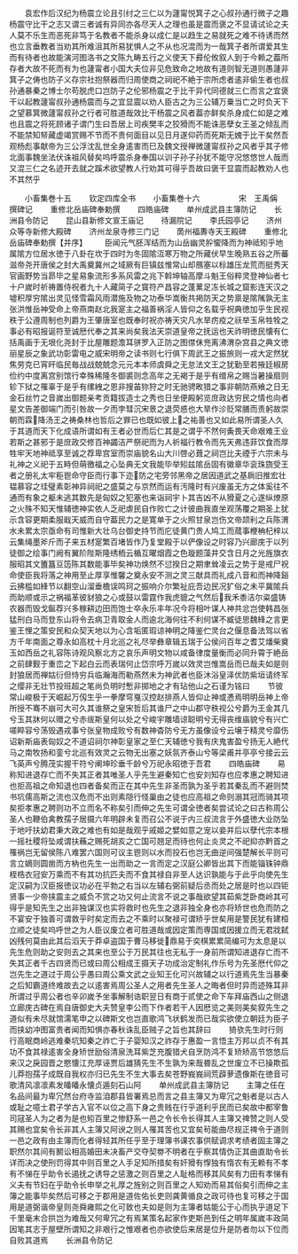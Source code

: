 <!-- { "loadSidebar": true } -->
　　袁宏作后汉纪为杨震立论且引纣之三仁以为蘧甯悦箕子之心叔孙通行微子之趣杨震守比干之志又谓三者诚有异同亦各尽天人之理也虽是震而褒之不显请试论之夫人莫不乐生而恶死非笃于名教者不能杀身以成仁是以趋生之易就死之难不待诱而然也立言垂教者当劝其所难沮其所易犹惧人之不从也况混而为一哉箕子者所谓爱其生而有待者也故能演河图洛书之文陈九畴五行之义使天下彛伦攸叙人到于今赖之葢所存者大故不死而有为也蘧甯者小国大夫位非见危致命之地故有道则智无道则愚蘧非箕子之俦也防子义存宗社抱祭器而归周使商之祠祀不絶于宗所虑者逺非偷生者也叔孙通暴秦之博士尔苟脱虎口岂防子之伦邪杨震之于比干异代同德就三仁而言之宜褒干以起教蘧甯叔孙通杨震而与之宜显震以劝人臣古之为三公辅万乗当亡之时负天下之望慕箕微蘧甯叔孙之行者可胜道哉效比干杨震之风者葢亦鲜矣杀身成仁如是之难也且震之将死顾诸子谓门生曰吾居上司疾樊丰之狡猾而不能诛恶孽女王圣之倾乱而不能禁知帑藏虚竭赏赐不节而不贵何面目以见日月遂仰药而死斯无媿于比干矣然吾观杨彪事献帝为三公浮沈乱世全身逺害而巳及魏文授禅微蘧甯叔孙之风者乎其子修北面事魏坐法伏诛祖风替矣呜呼震杀身奉国以训子孙子孙犹不能守况悠悠世人哉而又混三仁之名迹开去就之蹊术欲望教人行劝其可得乎吾故曰褒干显震而起教劝人也不其然乎








　　小畜集巻十五
　　钦定四库全书
　　小畜集巻十六　　　　　宋　王禹偁　撰碑记
　　重修北岳庙碑奉勅撰
　　四皓庙碑
　　单州成武县主簿防记
　　长洲县令防记
　　昆山县新修文宣王庙记
　　待漏院记
　　李氏园亭记
　　济州众等寺新修大殿碑
　　济州龙泉寺修三门记
　　啇州福夀寺天王殿碑
　　重修北岳庙碑奉勅撰【并序】
　　臣闻元气胚浑结而为山岳幽灵肸蠁降而为神祗矧乎地属隂方位居水徳于八卦在坎于四时为冬固隂沍寒万物之所藏伏早生晚熟五谷之所蕃滋帝尧开唐侯之封大禹奠冀州之域厥有巨镇兹惟常山却鴈塞以标雄压龙荒而挺秀天官画野势当昴毕之星易象流形多系风雷之兆下斡坤轴高摩斗魁王俗粹灵登神仙者七十户嵗时祈祷置侍祝者九十人藏简子之寳符产昌容之蓬蔂足冻长城之窟影连天汉之墟积厚穷隂出灵见怪雪霜风雨潜施及物之功泰华嵩衡共掲防天之势禀是隂隲孰无主张洪惟岳神受命上帝燕南赵北我寔主之福善祸淫人皆仰之名载乎祝典徳加乎生民视秩于公遵周制也列爵为王肇唐室也既奉时祝亦祷天灾凡水旱疠疫之祅举玉帛牲牷之事必有昭报诞符至诚厯代奉之其来尚矣我法天崇道皇帝之抚运也天祚明徳民懐有仁括禹画于无垠化尧封于比屋雕题澹耳骈罗入正防之图僸佅兠离沸渭杂宫县之典文徳丽星辰之象武功彰雷电之威宋明帝之读书则七行俱下周武王之振旅则一戎大定然犹焦劳克已宵旰临民毎战战兢兢念元元本本师虞舜之无怠法文王之犹勤至若掖廷椒房俭约中度离宫别馆行幸殊稀隆冬御裘则念高年之无褐于是乎有缯帛之赐当暑操扇则轸下狱之罹辜于是乎有缧絏之恩非搜苖狝狩之时无驰骋畋猎之事非朝防燕飨之日无金石丝竹之音嵗出御题亲考贡籍拔造士之秀也日坐便殿躬览庻政达穷民之情也向者星文告差御端门而引咎故一夕而孛彗沉宋景之退荧惑也大旱作沴贬常膳而责躬故崇朝而霖降汤王之祷桑林也哲后之罪已也既如彼上之祐善也又如此易所谓圣人久于其道而天下化成语所谓如有王者必世而后仁其是之谓乎不然何夤畏天命艰难王业若斯之甚邪于是庻政交修百神蠲洁严祭祀而为人祈福行教令而先天弗违菲饮食而厚牲牢天地神祗享至诚之荐卑宫室而崇庙貌名山大川啓必葺之祠岂比夫禋于六宗未与礼神之义祀于五畤但萌徼福之心坠典无文我能毕举矧兹隂岳固有徽章华衮珠旒受王者之册礼太牢秬鬯命守臣而行事下迩防之宅旁邻黑帝之居因道武之基扄旧推宏壮韫慕容之珪璧素彰神异祠祀之盛莫之与京然而运有汚隆时有兴废虽无方之体奚往不通而有象之躯未逃其数先是匈奴之犯塞也来诣祠宇卜其吉凶不从猾夏之心遂纵燎原之火殊不知天惟辅徳神实依人乏祀虐民自作败亡之计彼曲我直坐观荡覆之期圣上犹示含容更期柔服戢天威而自守葢民力之是寛单于之火照甘泉岂伤文帝颉利之兵陈渭水未累太宗亟命有司惟新大壮乌台御史持节而庀徒黄门贵人鸠工而蒇事楩柟杞梓以云集绳墨斧斤而子来五材寔繁百堵皆作乃复堂殿于以俨像设之时容乃兴廊庑于以列徒御之绘事门阙有翼阶陛斯隆绣栭云楯互曜烟霞之色璇题藻井交含日月之光旌旗衣服昭其文簠簋豆笾陈其数能事毕矣神功焕然不愆揆日之期聿耸凌云之势于是戒尸祝命使臣我将落之神用至止厚享惟馨之奠永安不测之灵三献具而礼成八音和而神降谿云拂槛如綘节以翻空山溜垂檐误鸣珂之振响介尔繁祉庇吾边民况犷俗之未平冀隂兵而助顺或示之祸福革彼豺狼之心或鼓以雷霆作我虎貔之气然后我禾黍洁尔粢盛铸农器而毁戈鋋荐兴多稼耕边田而饱士卒永乐丰年况今将相叶谋人神共忿岂使韩昌张猛刑白马而登东山将令去病卫青取金人而逾北海何往不利何谋不臧徒思魏綘之言更鉴王悝之策安民和众契天地以为心含垢匿瑕谅神明之降鉴伫灵台之偃息备法驾以省方千年南面之尊永如高枕十月北巡之礼尽举彝章辑五瑞于公侯问百年之耆艾燔柴奠玉如西岳之礼容陈诗观风察北方之哀乐声明文物以咸备律度量衡而必同升霄于絶岳之前肆觐于重峦之下起白云而表瑞何止岱宗呼万嵗以效灵岂惟嵩岳而已哉夫如是则封狼居而禅姑衍但恃穷兵临瀚海而勒燕然未为神武者也臣沐浴皇泽优防紫垣请终军之缨非无壮节投班超之笔尚负明时慙非掷地之才有玷他山之石谨为铭曰
　　节彼常山峻极于天崛起万仭生乎一拳摩穹戛汉控赵排燕人皆仰止神或慿焉明明岳神上帝所授不骞不崩可大可久其谁祭之皇宋哲后其谁尸之中山郡守秩视公兮爵为王金其几兮玉其牀何以赠之兮赤绂斯皇何以处之兮峻宇雕墙谅聪明兮无得丧维庙貌兮有兴亡嗟睟容兮荡毁遇戎事兮张皇物成败兮有数神杳防兮无方虽像设兮云壌于精灵兮靡伤诏新斯庙表匈奴之不道诏祠尔神彰皇家之至仁天辅徳兮我有庆鬼害盈兮扬无人絶代马之南牧扬和銮兮北巡有效灵之云物无出塞之妖氛齐泰山兮等梁甫并亭亭兮接云云飞英声兮腾茂实握干符兮阐坤珍垂千龄兮万祀永昭徳于吾君
　　四皓庙碑
　　易称知进退存亡而不失其正者其唯圣人乎先生避秦知亡也安刘知存也应孝惠之聘知进也拒高祖之命知退也四者备矣而正在其中先生非圣而孰为圣乎若其秦乱而不避则焚书坑儒高斯之流也汉危而不出则素隠行怪巢由之徒也应高祖之命则溺其冠而骑其项矣拒孝惠之聘则功不立而名不称矣引而伸之先生可谓全徳者矣尝试论之曰古称周公圣人也鞭伯禽教孺子居摄六年明辟未复而召公不说于内三叔流言于外盛徳大业防坠于地吁扶幼君秉大政之难也有如是哉观乎戚姬之嬖如意之宠以妾并后以孽代宗本根一摇社稷将坠咸谓扶蘓之赐死胡亥之亡国可翘足而待也何止炎灵之不祀抑亦黔首之罹祸岂无留侯陈八难罢六国则可议主鬯则以水而投石也岂无曲逆间强楚解长平则可言立嫡则圆凿而方枘也先生一出而助之一言而定之汉庭公卿皆出其下而能锱铢钟鼎桎梏衣冠安万乘而不有其功抗匹夫而不食其禄自非至人达识孰能与于此乎向使先生定汉嗣为汉臣报徳议功必在平勃之右当以左辅右弼前疑后丞而处之居是时也以四钜贤事一少帝挟震主之威负不赏之功又何止流言不说之事哉欲望其茹紫芝卧商岭其可得乎是知先生之出非独谋汉也实将救时也先生之退非独全身也亦将矫世也危而防之不宴安于独善可谓救乎时矣定而去之不乘时以聚禄可谓矫乎世矣用是警民犹有建桓立顺之徒矣呜呼世之为人臣议废立者可胜道哉或因定策而専国或因援立而无君戕弑凶残何莫由此其后滔天于莽卓盗国于曹马移徙鼎易于奕棋累累简编可为太息是以先生危则助之安则去之其来也至公于万民其往也无私于一身前所谓知进退存亡而不失其正者千古四贤而已或曰周公相成王摄天子功成治定制礼作乐号为先圣厯代仰之岂先生之道过于周公乎愚曰周公乘文武之业知王化可兴故辅之以行道焉先生当暴秦之后知霸道终难故去之以逺害焉周公圣人之用者先生圣人之晦者但时异而迹殊耳非所谓过乎周公者也辛卯嵗予坐事解制诰职翌日有商于贰使之命下车拜庙西山之侧退立廊庑古碑在焉自唐御史大夫赞皇李公而下作者若干人因厯览之美则美矣叙先生之道似有未尽就馆濡笔申之以碑斯文也岂直歌鸿飞状鹤发而已哉实欲使立朝廷为臣子而挟幼冲图富贵者闻而知惧亦春秋诛乱臣贼子之旨也其辞曰
　　猗欤先生时行则行高眠商岭逃难秦坑知秦之祚亡于子婴知汉之祚存于惠盈一言悟主万邦以贞不有其功不食其禄逺害全身矫世励俗清泉洗耳紫芝充腹猎犬自烹防鸿不复矫矫高节悠悠后来汉之戾园晋之愍懐江充厚诬贾后雄猜先生不生孰为来哉昬乱之世废立不已操欺孤儿莽抱孺子成既自我权亦归已先生不生大事去矣苍野峩峩祠荒薜萝遗像斯在徳音可歌清风凛凛素发皤皤永懐贞遁刻石山阿
　　单州成武县主簿防记
　　主簿之任在名品间最为卑冗然台府寺监洎郡县皆署焉总而言之县主簿又为卑冗之魁者是以古人或耻之噫士君子学古入官不以位之高下身之贵贱在行乎道利乎民而已矣故中都宰鲁司冦圣人为之者为是也矧百里之惨舒系一邑之令长令长得其人主簿又禆赞之则人受其赐也宜矣令长非其人主簿又阿谀之则人罹其苦也又宜矣茍能曲尽规正禆令于道则一邑之政有由主簿而化者得轻其所任乎至于理簿书课农事供赋调求考绩者固主簿之职然尔其间有鬭讼相高婚田未决畜产交夺契劵不明者在乎察其情伪正其曲直助令长详而决之使刑罚得其中则百里之人手足知所措矣有奸猾有惸独有惰农有无赖有不孝有不悌在乎助令长遏抚之诱导之惩激之则百里之人耻格而移其风矣有力田有孝悌有义夫有节妇在乎助令长申举之礼厚之旌别之则百里之人知劝而易其俗矣引而伸之主簿之能事毕矣然后可移之于郡用是道佐佑长吏则龚黄循良之政可待也复可移之于国用是道弼谐帝皇则尧舜雍熙之化可致也夫如是则为主簿者姑能公于心而执乎道足下千里毫末合拱岂为难哉又何卑冗之有焉某策名起家作吏斯邑到任之明年属嵗丰政简因笔其志于屋壁所谓知之非艰行之惟艰者也亦欲使后来居是位升是防者勿以下位而自败其道焉
　　长洲县令防记
